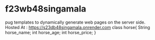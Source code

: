 # f23wb48singamala
pug templates to dynamically generate web pages on the server side.
Hosted At : https://s23db48singamala.onrender.com
class horse{
    String horse_name;
    int horse_age;
    int horse_price;
}
